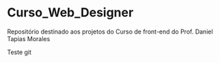 # Curso_Web_Designer
Repositório destinado aos projetos do Curso de front-end do Prof. Daniel Tapias Morales

Teste git
